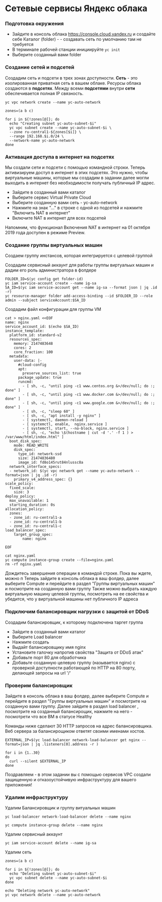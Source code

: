 # Сетевые сервисы Яндекс облака


### Подготовка окружения
* Зайдите в консоль облака https://console.cloud.yandex.ru и создайте себе Каталог (folder) - - создавать сеть по умолчанию там не требуется
* В терминале рабочей станции инициируйте `yc init`
* Выберите созданный вами folder

### Создание сетей и подсетей

Создадим сеть и подсети в трех зонах доступности.
**Сеть** - это изолированная приватная сеть в вашем облаке.
Ресурсы облака создаются в **подсетях**. Между всеми **подсетями** внутри **сети** обеспечивается полная IP связность.
```
yc vpc network create --name yc-auto-network

zones=(a b c)

for i in ${!zones[@]}; do
  echo "Creating subnet yc-auto-subnet-$i"
  yc vpc subnet create --name yc-auto-subnet-$i \
  --zone ru-central1-${zones[$i]} \
  --range 192.168.$i.0/24 \
  --network-name yc-auto-network
done
```
### Активация доступа в интернет на подсетях

Мы создали сети и подсети с помощью командной строки. Теперь активизируем доступ в интернет в этих подсетях.  Это нужно, чтобы виртуальные машины, которые мы создадим в задании далее могли выходить в интернет без необходимости получать публичный IP адрес.

* Зайдите в созданный вами каталог
* Выберите сервис Virtual Private Cloud
* Выберите созданную вами сеть - yc-auto-network
* Нажмите на знак "..." в строке с одной из подсетей и нажмите "Включить NAT в интернет"
* Включите NAT в интернет для всех подсетей

Напомним, что функционал Включения NAT в интернет на 01 октября 2019 года доступен в режиме Preview.

### Создание группы виртуальных машин
Создаем группу инстансов, которая интегрируется с целевой группой

Создадим сервисный аккаунт для работы группы виртуальых машин и дадим его роль администратора в фолдере
```
FOLDER_ID=$(yc config get folder-id)
yc iam service-account create --name ig-sa
SA_ID=$(yc iam service-account get --name ig-sa --format json | jq .id -r)
yc resource-manager folder add-access-binding --id $FOLDER_ID --role admin --subject serviceAccount:$SA_ID
```


Создадим файл конфигурации для группы VM
```
cat > nginx.yaml <<EOF
name: nginx
service_account_id: $(echo $SA_ID)
instance_template:
  platform_id: standard-v2
  resources_spec:
    memory: 2147483648
    cores: 2
    core_fraction: 100
  metadata:
    user-data: |-
      #cloud-config
      apt:
        preserve_sources_list: true
      package_update: true
      runcmd:
        - [ sh, -c, "until ping -c1 www.centos.org &>/dev/null; do :; done" ]
        - [ sh, -c, "until ping -c1 www.docker.com &>/dev/null; do :; done" ]
        - [ sh, -c, "until ping -c1 www.google.com &>/dev/null; do :; done" ]
        - [ sh, -c, "sleep 60" ]
        - [ sh, -c, "apt install -y nginx" ]
        - [ systemctl, daemon-reload ]
        - [ systemctl, enable,  nginx.service ]
        - [ systemctl, start, --no-block, nginx.service ]
        - [ sh, -c, "echo \$(hostname | cut -d '.' -f 1 ) > /var/www/html/index.html" ]
  boot_disk_spec:
    mode: READ_WRITE
    disk_spec:
      type_id: network-ssd
      size: 21474836480
      image_id: fd8o145rut84nlussc8a
  network_interface_specs:
  - network_id: $(yc vpc network get --name yc-auto-network --format=json | jq .id -r)
    primary_v4_address_spec: {}
scale_policy:
  fixed_scale:
    size: 3
deploy_policy:
  max_unavailable: 1
  starting_duration: 0s
allocation_policy:
  zones:
  - zone_id: ru-central1-a
  - zone_id: ru-central1-b
  - zone_id: ru-central1-c
load_balancer_spec:
    target_group_spec:
        name: nginx

EOF
```

```
cat nginx.yaml
yc compute instance-group create --file=nginx.yaml
rm -rf nginx.yaml
```
Дождитесь завершения операции в командой строке.
Пока вы ждете, можно п
Теперь зайдите в консоль облака в ваш фолдер, далее выберите Сompute и перейдите в раздел "Группы виртуальных машин" и посмотрите на созданную вами группу
Также можно выбрать каждую виртуальную машину целевой группы, посмотреть на ее свойства и убедится, что у виртуальной машины нет публичного IP адреса


### Подключим балансировщик нагрузки с защитой от DDoS

Создадим балансировщик, к которому подключена таргет группа
* Зайдите в созданный вами каталог
* Выберите Load balancer
* Нажмите создать
* Выдайт балансировщику имя nginx
* Установите галочку напротив свойства "Защита от DDoS атак"
* Добавьте порт 80 для обработчика
* Добавьте созданную целевую группу (называется nginx) с проверкой доступности работающей по HTTP на 80 порту, делающей запросы на url '/'

### Проверим балансировщик

Зайдите в консоль облака в ваш фолдер, далее выберите Сompute и перейдите в раздел "Группы виртуальных машин" и посмотрите на созданную вами группу.
Далее зайдите в раздел load balancer , посмотрите на созданный балансирощик, нажмите на него - посмотрети что все ВМ в статусе Healthy

Команды ниже сделают 30 HTTP запросов на адрес балансировщика. Веб сервера за балансирощиком ответят своими именами хостов.

```
EXTERNAL_IP=$(yc load-balancer network-load-balancer get nginx --format=json | jq .listeners[0].address -r )

for i in {1..30}
do
  curl --silent $EXTERNAL_IP
done
```

Поздравляем - в этом задании вы с помощью сервисов VPC создали защищенную и отказоустойчивую инфраструктуру для вашего приложения!

### Удалим инфраструктуру

Удалим Балансировщик и  группу витуальных машин
```
yc load-balancer network-load-balancer delete --name nginx

yc compute instance-group delete --name nginx
```

Удалим сервисный аккаунт
```
yc iam service-account delete --name ig-sa
```

Удалим сеть

```
zones=(a b c)

for i in ${!zones[@]}; do
  echo "Deleting subnet yc-auto-subnet-$i"
  yc vpc subnet delete --name yc-auto-subnet-$i
done

echo "Deleting network yc-auto-network"
yc vpc network delete --name yc-auto-network

```
